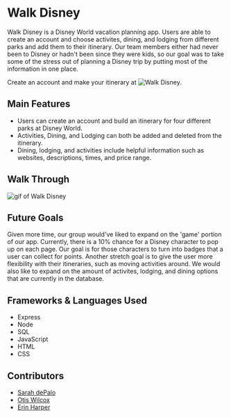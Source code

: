 # Walk Disney 

Walk Disney is a Disney World vacation planning app. Users are able to create an account and choose activites, dining, and lodging from different parks and add them to their itinerary. Our team members either had never been to Disney or hadn't been since they were kids, so our goal was to take some of the stress out of planning a Disney trip by putting most of the information in one place. 

Create an account and make your itinerary at ![Walk Disney](https://mouseguide.net/).

## Main Features

* Users can create an account and build an itinerary for four different parks at Disney World. 
* Activities, Dining, and Lodging can both be added and deleted from the itinerary. 
* Dining, lodging, and activities include helpful information such as websites, descriptions, times, and price range.

## Walk Through

![gif of Walk Disney](/public/imgs/walk_disney_recording.gif)

## Future Goals

Given more time, our group would've liked to expand on the 'game' portion of our app. Currently, there is a 10% chance for a Disney character to pop up on each page. Our goal is for those characters to turn into badges that a user can collect for points. Another stretch goal is to give the user more flexibility with their itineraries, such as moving activities around. We would also like to expand on the amount of activites, lodging, and dining options that are currently in the database. 

## Frameworks & Languages Used
* Express
* Node
* SQL
* JavaScript
* HTML
* CSS 

## Contributors

* [Sarah dePalo](https://github.com/sarahdepalo)
* [Otis Wilcox](https://github.com/gtfotis)
* [Erin Harper](https://github.com/emhhd7)
